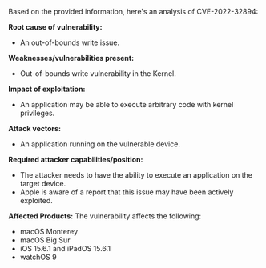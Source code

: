 Based on the provided information, here's an analysis of CVE-2022-32894:

**Root cause of vulnerability:**
- An out-of-bounds write issue.

**Weaknesses/vulnerabilities present:**
- Out-of-bounds write vulnerability in the Kernel.

**Impact of exploitation:**
- An application may be able to execute arbitrary code with kernel privileges.

**Attack vectors:**
- An application running on the vulnerable device.

**Required attacker capabilities/position:**
- The attacker needs to have the ability to execute an application on the target device.
- Apple is aware of a report that this issue may have been actively exploited.

**Affected Products:**
The vulnerability affects the following:
- macOS Monterey
- macOS Big Sur
- iOS 15.6.1 and iPadOS 15.6.1
- watchOS 9